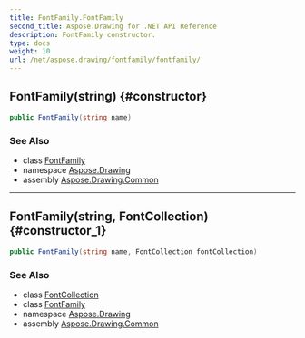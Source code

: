 ```yaml
---
title: FontFamily.FontFamily
second_title: Aspose.Drawing for .NET API Reference
description: FontFamily constructor. 
type: docs
weight: 10
url: /net/aspose.drawing/fontfamily/fontfamily/
---
```

## FontFamily(string) {#constructor}

```csharp
public FontFamily(string name)
```

### See Also

* class [FontFamily](../)
* namespace [Aspose.Drawing](../../fontfamily/)
* assembly [Aspose.Drawing.Common](../../../)

---

## FontFamily(string, FontCollection) {#constructor_1}

```csharp
public FontFamily(string name, FontCollection fontCollection)
```

### See Also

* class [FontCollection](../../../aspose.drawing.text/fontcollection/)
* class [FontFamily](../)
* namespace [Aspose.Drawing](../../fontfamily/)
* assembly [Aspose.Drawing.Common](../../../)


